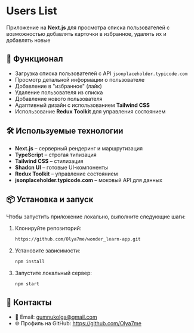 # Users List

Приложение на **Next.js** для просмотра списка пользователей с возможностью добавлять карточки в избранное, удалять их и добавлять новые

## 🚀 Функционал

- Загрузка списка пользователей с API `jsonplaceholder.typicode.com`
- Просмотр детальной информации о пользователе
- Добавление в "избранное" (лайк)
- Удаление пользователя из списка
- Добавление нового пользователя
- Адаптивный дизайн с использованием **Tailwind CSS**
- Использование **Redux Toolkit** для управления состоянием

## 🛠️ Используемые технологии

- **Next.js** – серверный рендеринг и маршрутизация
- **TypeScript** – строгая типизация
- **Tailwind CSS** – стилизация
- **Shadcn UI** – готовые UI-компоненты
- **Redux Toolkit** – управление состоянием
- **jsonplaceholder.typicode.com** – моковый API для данных

## 📦 Установка и запуск

Чтобы запустить приложение локально, выполните следующие шаги:

1. Клонируйте репозиторий:

   ```bash
   https://github.com/Olya7me/wonder_learn-app.git

   
2. Установите зависимости:
   ```bash
   npm install


3. Запустите локальный сервер:
   ```bash
   npm start

## 🤝 Контакты
- 📧 Email: gumnukolga@gmail.com
- 🌐 Профиль на GitHub: https://github.com/Olya7me
